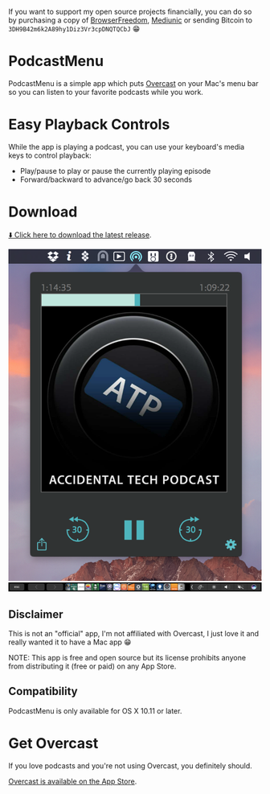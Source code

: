 If you want to support my open source projects financially, you can do so by purchasing a copy of [BrowserFreedom](https://getbrowserfreedom.com), [Mediunic](https://itunes.apple.com/app/mediunic-medium-client/id1088945121?mt=12) or sending Bitcoin to `3DH9B42m6k2A89hy1Diz3Vr3cpDNQTQCbJ` 😁

# PodcastMenu

PodcastMenu is a simple app which puts [Overcast](https://overcast.fm) on your Mac's menu bar so you can listen to your favorite podcasts while you work.

# Easy Playback Controls
While the app is playing a podcast, you can use your keyboard's media keys to control playback:

* Play/pause to play or pause the currently playing episode
* Forward/backward to advance/go back 30 seconds

# Download

[⬇️ Click here to download the latest release](https://github.com/insidegui/PodcastMenu/raw/master/Releases/PodcastMenu_v1.3.zip).

![screenshot](screenshot2.png)
![touchbar](touchbar.png)

## Disclaimer

This is not an "official" app, I'm not affiliated with Overcast, I just love it and really wanted it to have a Mac app 😁

NOTE: This app is free and open source but its license prohibits anyone from distributing it (free or paid) on any App Store.

## Compatibility

PodcastMenu is only available for OS X 10.11 or later.

# Get Overcast

If you love podcasts and you're not using Overcast, you definitely should.

[Overcast is available on the App Store](https://itunes.apple.com/app/overcast-podcast-player/id888422857).
